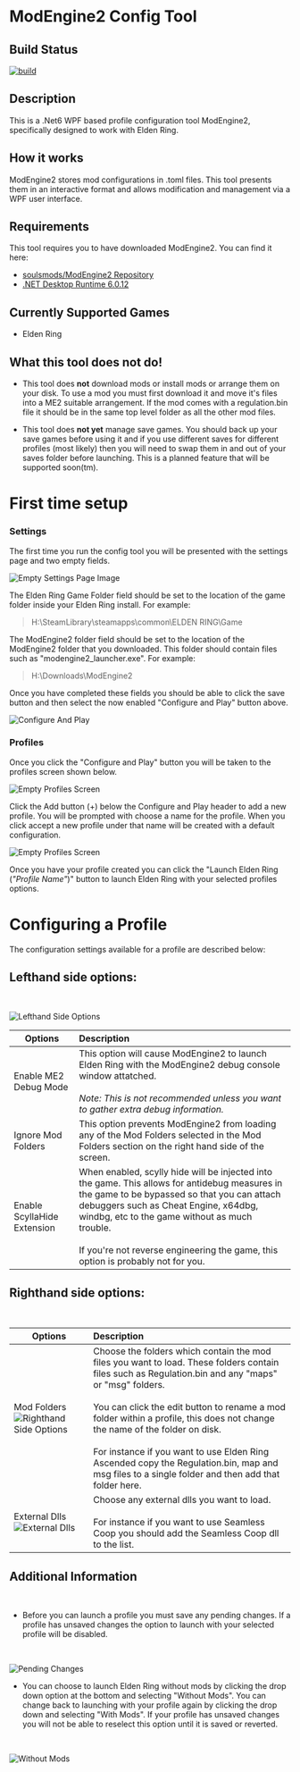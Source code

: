 # ModEngine2 Config Tool

## Build Status

[![build](https://github.com/HazelnutCheese/ModEngine2ConfigTool/actions/workflows/build-validation.yml/badge.svg)](https://github.com/HazelnutCheese/ModEngine2ConfigTool/actions/workflows/build-validation.yml)

## Description

This is a .Net6 WPF based profile configuration tool ModEngine2, specifically designed to work with Elden Ring.

## How it works

ModEngine2 stores mod configurations in .toml files. This tool presents them in an interactive format and allows modification and management via a WPF user interface.

## Requirements

This tool requires you to have downloaded ModEngine2. You can find it here:

* [soulsmods/ModEngine2 Repository](https://github.com/soulsmods/ModEngine2)
* [.NET Desktop Runtime 6.0.12](https://dotnet.microsoft.com/en-us/download/dotnet/6.0)

## Currently Supported Games

* Elden Ring

## What this tool does not do!

* This tool does **not** download mods or install mods or arrange them on your disk. To use a mod you must first download it and move it's files into a ME2 suitable arrangement. If the mod comes with a regulation.bin file it should be in the same top level folder as all the other mod files.

* This tool does **not yet** manage save games. You should back up your save games before using it and if you use different saves for different profiles (most likely) then you will need to swap them in and out of your saves folder before launching. This is a planned feature that will be supported soon(tm).

# First time setup

### Settings

The first time you run the config tool you will be presented with the settings page and two empty fields.

![Empty Settings Page Image](images/EmptySettingsPage.png)

The Elden Ring Game Folder field should be set to the location of the game folder inside your Elden Ring install. For example:

> H:\SteamLibrary\steamapps\common\ELDEN RING\Game

The ModEngine2 folder field should be set to the location of the ModEngine2 folder that you downloaded. This folder should contain files such as "modengine2_launcher.exe". For example:

> H:\Downloads\ModEngine2

Once you have completed these fields you should be able to click the save button and then select the now enabled "Configure and Play" button above.

![Configure And Play](images/ConfigureAndPlay.png) 

### Profiles

Once you click the "Configure and Play" button you will be taken to the profiles screen shown below.

![Empty Profiles Screen](images/EmptyProfilesScreen.png) 

Click the Add button (+) below the Configure and Play header to add a new profile. You will be prompted with choose a name for the profile. When you click accept a new profile under that name will be created with a default configuration.

![Empty Profiles Screen](images/NewProfileCreated.png) 

Once you have your profile created you can click the "Launch Elden Ring (*"Profile Name"*)" button to launch Elden Ring with your selected profiles options.

# Configuring a Profile

The configuration settings available for a profile are described below:

## Lefthand side options:

<br>

![Lefthand Side Options](images/LeftHandSideOptions.png) 

| **Options**        | **Description**   |
| ------------- |:-------------|
| Enable ME2 Debug Mode | This option will cause ModEngine2 to launch Elden Ring with the ModEngine2 debug console window attatched.<br><br>*Note: This is not recommended unless you want to gather extra debug information.*  | 
| Ignore Mod Folders      | This option prevents ModEngine2 from loading any of the Mod Folders selected in the Mod Folders section on the right hand side of the screen. |
| Enable ScyllaHide Extension | When enabled, scylly hide will be injected into the game. This allows for antidebug measures in the game to be bypassed so that you can attach debuggers such as Cheat Engine, x64dbg, windbg, etc to the game without as much trouble.<br><br>If you're not reverse engineering the game, this option is probably not for you. |

## Righthand side options:

<br>

| **Options**        | **Description**   |
| ------------- |:-------------|
| Mod Folders ![Righthand Side Options](images/RightHandSideOptions.png) | Choose the folders which contain the mod files you want to load. These folders contain files such as Regulation.bin and any "maps" or "msg" folders.<br><br>You can click the edit button to rename a mod folder within a profile, this does not change the name of the folder on disk.<br><br> For instance if you want to use Elden Ring Ascended copy the Regulation.bin, map and msg files to a single folder and then add that folder here. | 
| External Dlls ![External Dlls](images/ExternalDlls.png) | Choose any external dlls you want to load.<br><br>For instance if you want to use Seamless Coop you should add the Seamless Coop dll to the list.|

## Additional Information

<br>

* Before you can launch a profile you must save any pending changes. If a profile has unsaved changes the option to launch with your selected profile will be disabled.

<br>

![Pending Changes](images/PendingChanges.png) 

* You can choose to launch Elden Ring without mods by clicking the drop down option at the bottom and selecting "Without Mods". You can change back to launching with your profile again by clicking the drop down and selecting "With Mods". If your profile has unsaved changes you will not be able to reselect this option until it is saved or reverted. 

<br>

![Without Mods](images/WithoutMods.png) 
